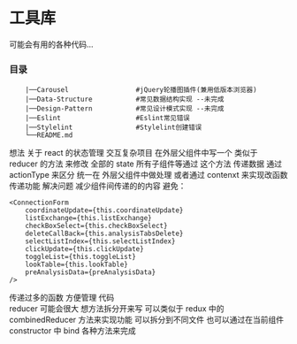 # 工具库

可能会有用的各种代码...

### 目录

```
    |──Carousel                 #jQuery轮播图插件(兼用低版本浏览器)
    |──Data-Structure           #常见数据结构实现 --未完成
    |──Design-Pattern           #常见设计模式实现 --未完成
    |──Eslint                   #Eslint常见错误
    |──Stylelint                #Stylelint创建错误
    └──README.md
```

想法 关于 react 的状态管理  交互复杂项目 在外层父组件中写一个 类似于 reducer 的方法 来修改 全部的 state   所有子组件等通过 这个方法 传递数据 通过 actionType 来区分  统一在 外层父组件中做处理  或者通过 contenxt 来实现改函数传递功能 解决问题  减少组件间传递的的内容 避免： <br>
```
<ConnectionForm
    coordinateUpdate={this.coordinateUpdate}
    listExchange={this.listExchange}
    checkBoxSelect={this.checkBoxSelect}
    deleteCallBack={this.analysisTabsDelete} 
    selectListIndex={this.selectListIndex} 
    clickUpdate={this.clickUpdate}
    toggleList={this.toggleList}
    lookTable={this.lookTable}
    preAnalysisData={preAnalysisData}
/>
```
传递过多的函数 方便管理 代码 <br>
reducer 可能会很大 想方法拆分开来写  可以类似于 redux 中的 combinedReducer 方法来实现功能  可以拆分到不同文件 也可以通过在当前组件 constructor 中 bind 各种方法来完成  
